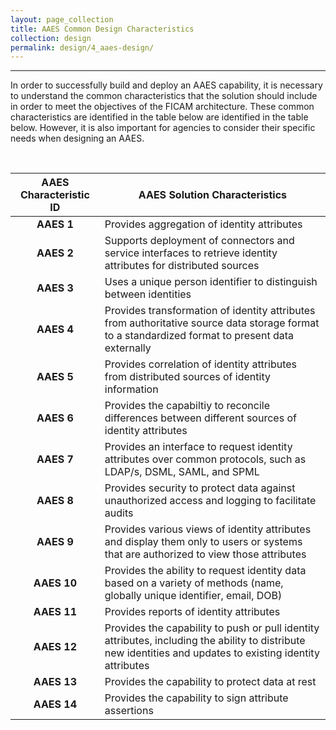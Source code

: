 ```yaml
---
layout: page_collection
title: AAES Common Design Characteristics
collection: design
permalink: design/4_aaes-design/
---
```

<script>
$(function() {
  $( "#accordion" ).accordion({
    heightStyle: "content",
    collapsible: "true",
    active: "false"
  });
});
</script>
---------------------------------------------------------

In order to successfully build and deploy an AAES capability, it is necessary to understand the common characteristics that the solution should include in order to meet the objectives of the FICAM architecture. These common characteristics are identified in the table below are identified in the table below. However, it is also important for agencies to consider their specific needs when designing an AAES.

<br>

| AAES Characteristic ID | <center> AAES Solution Characteristics </center> |
|:-----------------------------------------:|------------------------|
| **AAES 1** | Provides aggregation of identity attributes |
| **AAES 2** | Supports deployment of connectors and service interfaces to retrieve identity attributes for distributed sources |
| **AAES 3** | Uses a unique person identifier to distinguish between identities |
| **AAES 4** | Provides transformation of identity attributes from authoritative source data storage format to a standardized format to present data externally |
| **AAES 5** | Provides correlation of identity attributes from distributed sources of identity information |
| **AAES 6** | Provides the capabiltiy to reconcile differences between different sources of identity attributes | 
| **AAES 7** | Provides an interface to request identity attributes over common protocols, such as LDAP/s, DSML, SAML, and SPML |
| **AAES 8** | Provides security to protect data against unauthorized access and logging to facilitate audits |
| **AAES 9** | Provides various views of identity attributes and display them only to users or systems that are authorized to view those attributes |
| **AAES 10** | Provides the ability to request identity data based on a variety of methods (name, globally unique identifier, email, DOB) |
| **AAES 11** | Provides reports of identity attributes | 
| **AAES 12** | Provides the capability to push or pull identity attributes, including the ability to distribute new identities and updates to existing identity attributes |
| **AAES 13** | Provides the capability to protect data at rest |
| **AAES 14** | Provides the capability to sign attribute assertions |




















